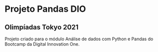 # Projeto Pandas DIO
## Olimpíadas Tokyo 2021

Projeto criado para o módulo Análise de dados com Python e Pandas do Bootcamp da Digital Innovation One.
